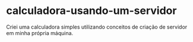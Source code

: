 # calculadora-usando-um-servidor
Criei uma calculadora simples utilizando conceitos de criação de servidor em minha própria máquina.
